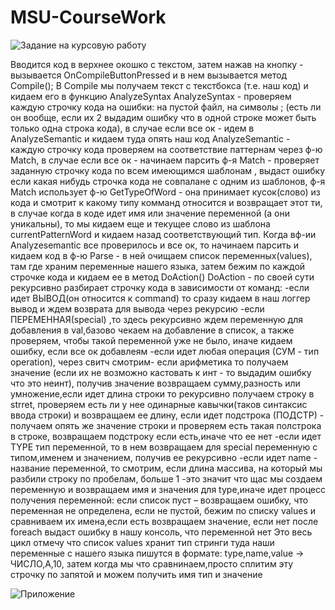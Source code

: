 # MSU-CourseWork

![Задание на курсовую работу](https://user-images.githubusercontent.com/73340494/143223087-4c0100a5-4e87-4c57-8cd2-2b0f177bd340.jpg)


Вводится код в верхнее окошко с текстом, затем нажав на кнопку - вызывается OnCompileButtonPressed  и в нем вызывается метод Compile();
В Compile мы получаем текст с текстбокса (т.е. наш код) и кидаем его в функцию AnalyzeSyntax
AnalyzeSyntax - проверяем каждую строчку кода на ошибки: на пустой файл, на символы ; (есть ли он вообще, если их 2 выдадим ошибку что в одной строке может быть только одна строка кода), в случае если все ок - идем в AnalyzeSemantic и кидаем туда опять наш код
AnalyzeSemantic - каждую строчку кода проверяем на соответствие паттернам через ф-ю Match, в случае если все ок -  начинаем парсить
ф-я Match - проверяет заданную строчку кода по всем имеющимся шаблонам , выдаст ошибку если какая нибудь строчка кода не совпалане с одним из шаблонов, ф-я Match использует ф-ю GetTypeOfWord - она принимает кусок(слово) из кода и смотрит к какому типу комманд относится и возвращает этот ти, в случае когда в коде идет имя или значение переменной (а они уникальны), то мы кидаем еще и текущее слово из шаблона currentPatternWord и кидаем назад соответствующий тип.
Когда вф-ии Analyzesemantic все проверилось и все ок, то начинаем парсить и кидаем код в ф-ю Parse - в ней очищаем список переменных(values), там где храним переменные нашего языка, затем бежим по каждой строчке кода и кидаем ее в метод DoAction()
DoAction - по своей сути рекурсивно разбирает строчку кода в зависимости от команд:
-если идет ВЫВОД(он относится к command) то сразу кидаем в наш логгер вывод и ждем возврата для вывода через рекурсию
-если ПЕРЕМЕННАЯ(special) ,то здесь рекурсивно ждем  переменную для добавления в val,базово чекаем на добавление в список, а также проверяем, чтобы такой переменной уже не было, иначе кидаем ошибку, если все ок добавлеям
-если идет любая операция (СУМ - тип operation), через свитч смотрим- если арифметика то получаем значение (если их не возможно кастовать к инт - то выдадим ошибку что это неинт), получив значение возвращаем сумму,разность или умножение,если идет длина строки то рекурсивно получаем строку в strret, проверяем есть ли у нее одинарные кавычки(таков синтаксис ввода строки) и возвращаем ее длину, если идет подстрока (ПОДСТР) - получаем опять же значение строки и проверяем есть такая полстрока в строке, возвращаем подстроку если есть,иначе что ее нет
-если идет TYPE тип переменной, то в нем возвращаем для special  переменную с типом,именем и значением, получив ее рекурсивно
-если идет name - название переменной, то смотрим, если длина массива, на который мы разбили строку по пробелам, больше 1 -это значит что щас мы создаем переменную и возвращаем имя и значения для type,иначе идет процесс получения переменной: если список пуст – возвращаем ошибку, что переменная не определена, если не пустой, бежим по списку values и сравниваем их имена,если есть возвращаем значение, если нет после foreach выдаст ошибку в нашу консоль, что переменной нет
Это весь цикл
отмечу что список values хранит тип стринги туда наши переменные  с нашего языка пишутся в формате: type,name,value -> ЧИСЛО,А,10, затем когда мы что сравнинаем,просто сплитим эту строчку по запятой и можем получить имя тип и значение

![Приложение](https://user-images.githubusercontent.com/73340494/143223147-781927b4-358e-4bdd-aaaf-a254891da3fb.jpg)

